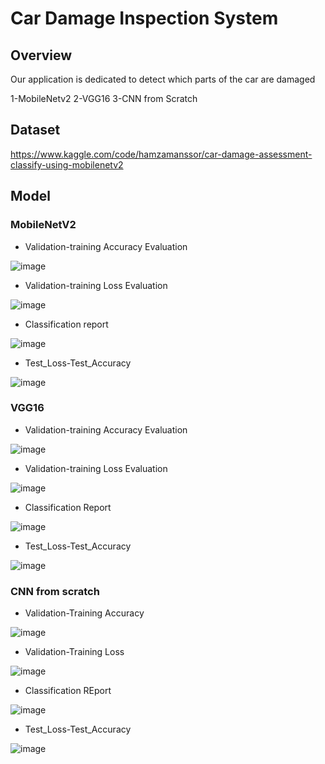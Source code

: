
# Car Damage Inspection System
## Overview
Our application is dedicated to detect which parts of the car are damaged

1-MobileNetv2 
2-VGG16 
3-CNN from Scratch

## Dataset
https://www.kaggle.com/code/hamzamanssor/car-damage-assessment-classify-using-mobilenetv2

## Model
### MobileNetV2
- Validation-training Accuracy Evaluation

![image](https://github.com/user-attachments/assets/2146cff4-7f6f-4daa-990f-b9f9cc88365b)

- Validation-training Loss Evaluation 

![image](https://github.com/user-attachments/assets/9bbcd9d7-8a9f-4c6b-ae3a-fe5290ac28c8)

- Classification report 

![image](https://github.com/user-attachments/assets/945222c2-01a8-4da9-820f-e18bb1670e83)


- Test_Loss-Test_Accuracy

![image](https://github.com/user-attachments/assets/43642dac-47c7-47dc-b86f-f7ea70a6c41a)


### VGG16
- Validation-training Accuracy Evaluation

![image](https://github.com/user-attachments/assets/7ef19266-9124-482f-bab3-6513ee649d99)

- Validation-training Loss Evaluation 

![image](https://github.com/user-attachments/assets/2c67c4b7-f8ea-4601-bea8-b7afa54b9137)

- Classification Report

![image](https://github.com/user-attachments/assets/b5788d3f-b2be-4683-aa39-9b0f1b3fce8c)

- Test_Loss-Test_Accuracy

![image](https://github.com/user-attachments/assets/50731dd2-b3e0-4711-a8ca-8e9e58e3ac30)


### CNN from scratch
- Validation-Training Accuracy

![image](https://github.com/user-attachments/assets/9f66a661-2dff-4339-9ec2-03af12a4ab28)
- Validation-Training Loss

![image](https://github.com/user-attachments/assets/acb9ed5c-f8d3-4a43-96ab-ab8d02ffe6ae)
- Classification REport

![image](https://github.com/user-attachments/assets/7a02e878-8f6a-4569-8c4f-098e02ee0351)
- Test_Loss-Test_Accuracy

![image](https://github.com/user-attachments/assets/2ab379ef-3840-4f62-8586-f22b04ecfa78)







